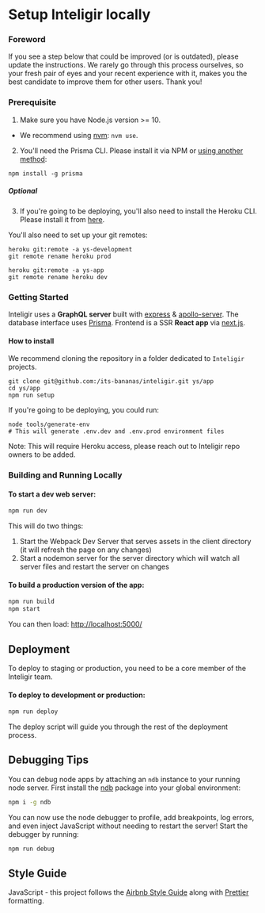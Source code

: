# Setup Inteligir locally

### Foreword

If you see a step below that could be improved (or is outdated), please update the instructions. We rarely go through this process ourselves, so your fresh pair of eyes and your recent experience with it, makes you the best candidate to improve them for other users. Thank you!

### Prerequisite

1. Make sure you have Node.js version >= 10.

- We recommend using [nvm](https://github.com/creationix/nvm): `nvm use`.

2. You'll need the Prisma CLI. Please install it via NPM or [using another method](https://www.prisma.io/docs/prisma-cli-and-configuration/using-the-prisma-cli-alx4/#installation):

```
npm install -g prisma
```

##### Optional

3. If you're going to be deploying, you'll also need to install the Heroku CLI. Please install it from [here](https://devcenter.heroku.com/articles/heroku-cli#download-and-install).

You'll also need to set up your git remotes:

```
heroku git:remote -a ys-development
git remote rename heroku prod

heroku git:remote -a ys-app
git remote rename heroku dev
```

### Getting Started

Inteligir uses a **GraphQL server** built with [express](https://github.com/expressjs/express) & [apollo-server](https://github.com/apollographql/apollo-server). The database interface uses [Prisma](https://github.com/prisma/prisma). Frontend is a SSR **React app** via [next.js](https://github.com/zeit/next.js).

#### How to install

We recommend cloning the repository in a folder dedicated to `Inteligir` projects.

```
git clone git@github.com:/its-bananas/inteligir.git ys/app
cd ys/app
npm run setup
```

If you're going to be deploying, you could run:

```
node tools/generate-env
# This will generate .env.dev and .env.prod environment files
```

Note: This will require Heroku access, please reach out to Inteligir repo owners to be added.

### Building and Running Locally

#### To start a dev web server:

```bash
npm run dev
```

This will do two things:

1.  Start the Webpack Dev Server that serves assets in the client directory (it will refresh the page on any changes)
2.  Start a nodemon server for the server directory which will watch all server files and restart the server on changes

#### To build a production version of the app:

```bash
npm run build
npm start
```

You can then load: [http://localhost:5000/](http://localhost:5000/)

## Deployment

To deploy to staging or production, you need to be a core member of the Inteligir team.

#### To deploy to development or production:

```bash
npm run deploy
```

The deploy script will guide you through the rest of the deployment process.

## Debugging Tips

You can debug node apps by attaching an `ndb` instance to your running node server. First install the
[ndb](https://www.npmjs.com/package/ndb) package into your global environment:

```bash
npm i -g ndb
```

You can now use the node debugger to profile, add breakpoints, log errors, and even inject JavaScript
without needing to restart the server! Start the debugger by running:

```bash
npm run debug
```

## Style Guide

JavaScript - this project follows the [Airbnb Style Guide](https://github.com/airbnb/javascript) along with [Prettier](https://prettier.io/) formatting.

